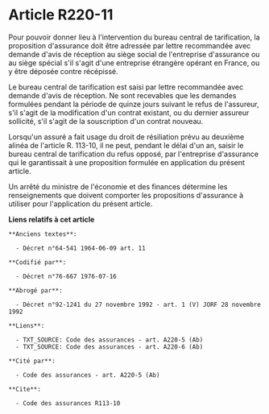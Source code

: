 # Article R220-11

Pour pouvoir donner lieu à l'intervention du bureau central de tarification, la proposition d'assurance doit être adressée
par lettre recommandée avec demande d'avis de réception au siège social de l'entreprise d'assurance ou au siège spécial s'il
s'agit d'une entreprise étrangère opérant en France, ou y être déposée contre récépissé.

Le bureau central de tarification est saisi par lettre recommandée avec demande d'avis de réception. Ne sont recevables que
les demandes formulées pendant la période de quinze jours suivant le refus de l'assureur, s'il s'agit de la modification d'un
contrat existant, ou du dernier assureur sollicité, s'il s'agit de la souscription d'un contrat nouveau.

Lorsqu'un assuré a fait usage du droit de résiliation prévu au deuxième alinéa de l'article R. 113-10, il ne peut, pendant le
délai d'un an, saisir le bureau central de tarification du refus opposé, par l'entreprise d'assurance qui le garantissait à
une proposition formulée en application du présent article.

Un arrêté du ministre de l'économie et des finances détermine les renseignements que doivent comporter les propositions
d'assurance à utiliser pour l'application du présent article.

**Liens relatifs à cet article**

	**Anciens textes**:

	  - Décret n°64-541 1964-06-09 art. 11

	**Codifié par**:

	  - Décret n°76-667 1976-07-16

	**Abrogé par**:

	  - Décret n°92-1241 du 27 novembre 1992 - art. 1 (V) JORF 28 novembre 1992

	**Liens**:

	  - TXT_SOURCE: Code des assurances - art. A220-5 (Ab)
	  - TXT_SOURCE: Code des assurances - art. A220-6 (Ab)

	**Cité par**:

	  - Code des assurances - art. A220-5 (Ab)

	**Cite**:

	  - Code des assurances R113-10
